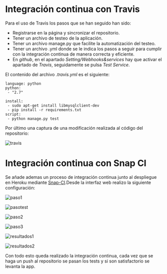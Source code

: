 # Integración continua con Travis

Para el uso de Travis los pasos que se han seguido han sido:
- Registrarse en la página y sincronizar el repositorio.
- Tener un archivo de testeo de la aplicación.
- Tener un archivo manage.py que facilite la automatización del testeo.
- Tener un archivo .yml donde se le indica los pasos a seguir para cumplir con la integración continua de manera correcta y eficiente.
- En *github*, en el apartado *Setting/Webhooks&services* hay que activar el apartado de *Travis*, seguidamente se pulsa *Test Service*.

El contenido del archivo *.travis.yml* es el siguiente:
```
language: python
python:
 - "2.7"

install:
 - sudo apt-get install libmysqlclient-dev
 - pip install -r requirements.txt
script:
 - python manage.py test 
```
Por último una captura de una modificación realizada al código del repositorio:

![travis](http://i1045.photobucket.com/albums/b457/Francisco_Javier_G_M/travis_zpswjlfffg8.png)

# Integración continua con Snap CI

Se añade ademas un proceso de integración continua junto al despliegue en Heroku mediante [Snap-CI](https://snap-ci.com).Desde la interfaz web realizo la siguiente configuración:

![paso1](http://i1045.photobucket.com/albums/b457/Francisco_Javier_G_M/snapci_zpsonq9bl1n.png)

![pasotest](http://i1045.photobucket.com/albums/b457/Francisco_Javier_G_M/snapci_zpssudilbhg.png)

![paso2](http://i1045.photobucket.com/albums/b457/Francisco_Javier_G_M/snapci2_zpsnzjcntgi.png)

![paso3](http://i1045.photobucket.com/albums/b457/Francisco_Javier_G_M/snapci3_zpsw6xgxcjm.png)

![resultados1](http://i1045.photobucket.com/albums/b457/Francisco_Javier_G_M/snapciresultados3_zpsxu7gwja7.png)

![resultados2](http://i1045.photobucket.com/albums/b457/Francisco_Javier_G_M/snapciresultados_zpsafei2lbw.png)


Con todo esto queda realizado la integración continua, cada vez que se haga un push al repositorio se pasan los tests y si son satisfactorio se levanta la app.

